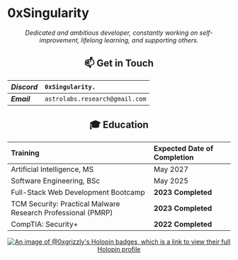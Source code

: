 # 0xSingularity

<div align="center">

_Dedicated and ambitious developer, constantly working on self-improvement, lifelong learning, and supporting others._
<!---!## 🧮 Statistics


[](https://komarev.com/ghpvc/?username=0xGrizzly&color=blue&style=flat)  
![0xGrizzly's GitHub stats](https://github-readme-stats.vercel.app/api?username=0xGrizzly&show_icons=true&theme=transparent&hide=issues,contribs&hide_border)
<br>
![Top Langs](https://github-readme-stats.vercel.app/api/top-langs/?username=0xGrizzly&layout=compact&theme=transparent) -->

## 📫 Get in Touch

| **_Discord_** | `0xSingularity.`               |
| :------------ | :----------------------------- |
| **_Email_** | `astrolabs.research@gmail.com` |
## 🎓 Education

| Training                                                  | Expected Date of Completion |
| :-------------------------------------------------------- | :-------------------------- |
| Artificial Intelligence, MS                               | May 2027                    |
| Software Engineering, BSc                                 | May 2025                    |
| Full-Stack Web Development Bootcamp                       | **2023 Completed**          |
| TCM Security: Practical Malware Research Professional (PMRP) | **2023 Completed**          |
| CompTIA: Security+                                        | **2022 Completed**          |


[![An image of @0xgrizzly's Holopin badges, which is a link to view their full Holopin profile](https://holopin.me/0xgrizzly)](https://holopin.io/@0xgrizzly)

<!---
GarrettMcGuire54/GarrettMcGuire54 is a ✨ special ✨ repository because its `README.md` (this file) appears on your GitHub profile.
You can click the Preview link to take a look at your changes.
--->

 <div/>
